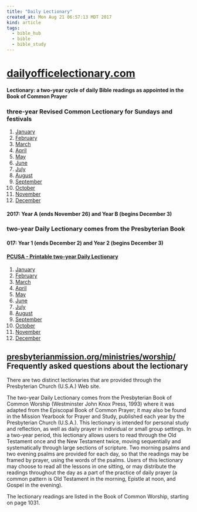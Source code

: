 ```yaml
---
title: "Daily Lectionary"
created_at: Mon Aug 21 06:57:13 MDT 2017
kind: article
tags:
  - bible_hub
  - bible
  - bible_study
---
```


<h1>
  <a href="http://dailyofficelectionary.com/" target="_blank">dailyofficelectionary.com</a>
</h1>

<h4>Lectionary: a two-year cycle of daily Bible readings as appointed in the Book of Common Prayer</h4>

<h3>three-year Revised Common Lectionary for Sundays and festivals</h3>

<ol>
  <li><a href="https://www.presbyterian.org/wp-content/uploads/2017r01.pdf" target="_blank">January</a> </li>
  <li><a href="https://www.presbyterian.org/wp-content/uploads/2017r02.pdf" target="_blank">February</a> </li>
  <li><a href="https://www.presbyterian.org/wp-content/uploads/2017r03.pdf" target="_blank">March</a> </li>
  <li><a href="https://www.presbyterian.org/wp-content/uploads/2017r04.pdf" target="_blank">April</a> </li>
  <li><a href="https://www.presbyterian.org/wp-content/uploads/2017r05.pdf" target="_blank">May</a> </li>
  <li><a href="https://www.presbyterian.org/wp-content/uploads/2017r06.pdf" target="_blank">June</a> </li>
  <li><a href="https://www.presbyterian.org/wp-content/uploads/2017r07.pdf" target="_blank">July</a> </li>
  <li><a href="https://www.presbyterian.org/wp-content/uploads/2017r08.pdf" target="_blank">August</a> </li>
  <li><a href="https://www.presbyterian.org/wp-content/uploads/2017r09.pdf" target="_blank">September</a></li>
  <li><a href="https://www.presbyterian.org/wp-content/uploads/2017r10.pdf" target="_blank">October</a> </li>
  <li><a href="https://www.presbyterian.org/wp-content/uploads/2017r11.pdf" target="_blank">November</a></li>
  <li><a href="https://www.presbyterian.org/wp-content/uploads/2017r12.pdf" target="_blank">December</a></li>
</ol>

<h4>2017: Year A (ends November 26) and Year B (begins December 3)</h4>

<h3>two-year Daily Lectionary comes from the Presbyterian Book</h3>

<h4>017: Year 1 (ends December 2) and Year 2 (begins December 3)</h4>

<h4>
  <a href="https://www.presbyterianmission.org/ministries/worship/lectionary/" target="_blank">PCUSA - Printable two-year Daily Lectionary</a>
</h4>

<ol>
  <li><a href="https://www.presbyterianmission.org/wp-content/uploads/2017d01.pdf" target="_blank">January</a></li>
  <li><a href="https://www.presbyterianmission.org/wp-content/uploads/2017d02.pdf" target="_blank">February</a></li>
  <li><a href="https://www.presbyterianmission.org/wp-content/uploads/2017d03.pdf" target="_blank">March</a></li>
  <li><a href="https://www.presbyterianmission.org/wp-content/uploads/2017d04.pdf" target="_blank">April</a></li>
  <li><a href="https://www.presbyterianmission.org/wp-content/uploads/2017d05.pdf" target="_blank">May</a></li>
  <li><a href="https://www.presbyterianmission.org/wp-content/uploads/2017d06.pdf" target="_blank">June</a></li>
  <li><a href="https://www.presbyterianmission.org/wp-content/uploads/2017d07.pdf" target="_blank">July</a></li>
  <li><a href="https://www.presbyterianmission.org/wp-content/uploads/2017d08.pdf" target="_blank">August</a></li>
  <li><a href="https://www.presbyterianmission.org/wp-content/uploads/2017d09.pdf" target="_blank">September</a></li>
  <li><a href="https://www.presbyterianmission.org/wp-content/uploads/2017d10.pdf" target="_blank">October</a></li>
  <li><a href="https://www.presbyterianmission.org/wp-content/uploads/2017d11.pdf" target="_blank">November</a></li>
  <li><a href="https://www.presbyterianmission.org/wp-content/uploads/2017d12.pdf" target="_blank">December</a></li>
</ol>

<h2>
  <a href="https://www.presbyterianmission.org/ministries/worship/call-to-worship-publication/lectionary-frequently-asked-questions/" target="_blank">presbyterianmission.org/ministries/worship/</a>
  Frequently asked questions about the lectionary
</h2>

There are two distinct lectionaries that are provided through the
Presbyterian Church (U.S.A.) Web site.

The two-year Daily Lectionary comes from the Presbyterian Book
of Common Worship (Westminster John Knox Press, 1993) where it was
adapted from the Episcopal Book of Common Prayer; it may also be found
in the Mission Yearbook for Prayer and Study, published each year
by the Presbyterian Church (U.S.A.). This lectionary is intended for
personal study and reflection, as well as daily prayer in individual
or small group settings. In a two-year period, this lectionary allows
users to read through the Old Testament once and the New Testament
twice, moving sequentially and systematically through large sections
of scripture. Two morning psalms and two evening psalms are provided
for each day, so that the readings may be framed by prayer, using the
words of the psalms. Users of this lectionary may choose to read all
the lessons in one sitting, or may distribute the readings throughout
the day as a part of the practice of daily prayer (a common pattern is
Old Testament in the morning, Epistle at noon, and Gospel in the evening).

The lectionary readings are listed in the Book of Common Worship, starting on page 1031.

<!--
html boilerplate
<a href="" target="_blank"></a>
<a name=""></a>
<img src="" width="400px">
<ul>
  <li></li>
</ul>
<pre>
</pre>
<pre><code>
</code></pre>
<math xmlns='http://www.w3.org/1998/Math/MathML' display='block'>
</math>
-->
